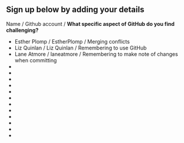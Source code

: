 ## Sign up below by adding your details

Name / Github account / **What specific aspect of GitHub do you find challenging?**
* Esther Plomp / EstherPlomp / Merging conflicts
* Liz Quinlan / Liz Quinlan / Remembering to use GitHub
* Lane Atmore / laneatmore / Remembering to make note of changes when committing
* 
* 
* 
* 
* 
* 
* 
* 
* 
* 
* 
* 




